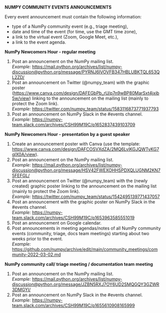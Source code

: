 **NUMPY COMMUNITY EVENTS ANNOUNCEMENTS**

Every event announcement must contain the following information:
- type of a NumPy community event (e.g., triage meeting),
- date and time of the event (for time, use the GMT time zone),
- a link to the virtual event (Zoom, Google Meet, etc.),
- a link to the event agenda.

**NumPy Newcomers Hour - regular meeting**

1. Post an announcement on the NumPy mailing list.</br>
*Example:* https://mail.python.org/archives/list/numpy-discussion@python.org/message/PYRNJ6IVOVFB347HBLUBKTQL653QL2ZD/
2. Post an announcement on Twitter (@numpy_team) with the graphic poster
(https://www.canva.com/design/DAFEGbPb_rU/p7n9wBP80MarSxt4jxib5w/view) linking to the announcement 
on the mailing list (mainly to protect the Zoom link).</br> 
*Example:* https://twitter.com/numpy_team/status/1583116873771937793
3. Post an announcement on NumPy Slack in the #events channel.</br> 
*Example:* https://numpy-team.slack.com/archives/CSH99M19C/p1652837439103709


**NumPy Newcomers Hour - presentation by a guest speaker**

1. Create an announcement poster with Canva (use the template: https://www.canva.com/design/DAFCOSVXdZA/2MQ6LylKGJQWTyKG7qlX0A/view).
2. Post an announcement on the NumPy mailing list.</br> 
*Example:* https://mail.python.org/archives/list/numpy-discussion@python.org/message/HSV42FWEXOHHSPDXQLUGNM2KN75FEFGL/
3. Post an announcement on Twitter (@numpy_team) with the (newly created) graphic poster linking to the announcement 
on the mailing list (mainly to protect the Zoom link).</br> 
*Example:* https://twitter.com/numpy_team/status/1542495139771437057
4. Post an announcement with the graphic poster on NumPy Slack in the #events channel.</br> 
*Example:* https://numpy-team.slack.com/archives/CSH99M19C/p1653963585551019
5. Post an announcement on Google calendar.
6. Post announcements in meeting agendas/notes of all NumPy community events (community, triage, 
docs team meetings) starting about two weeks prior to the event.</br> 
*Example:* https://github.com/numpy/archive/edit/main/community_meetings/community-2022-03-02.md

**NumPy community call/ triage meeting / documentation team meeting**

1. Post an announcement on the NumPy mailing list.</br> 
*Example:* https://mail.python.org/archives/list/numpy-discussion@python.org/message/JZBN5RXJ7OY6UD2SMQGQY3GZWR3DMGYI/
2. Post an announcement on NumPy Slack in the #events channel.</br>
*Example:* https://numpy-team.slack.com/archives/CSH99M19C/p1655610908165999
